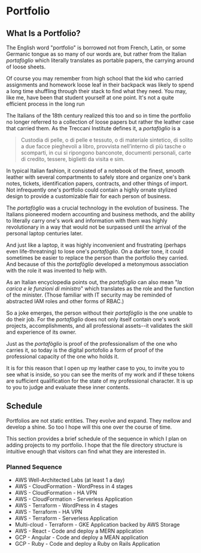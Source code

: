 # Portfolio

## What Is a Portfolio?

The English word "portfolio" is borrowed not from French, Latin, or some Germanic tongue as so many of our words are, but rather from the Italian *portafòglio* which literally translates as portable papers, the carrying around of loose sheets. 

Of course you may remember from high school that the kid who carried assignments and homework loose leaf in their backpack was likely to spend a long time shuffling through their stack to find what they need. You may, like me, have been that student yourself at one point. It's not a quite efficient process in the long run

The Italians of the 18th century realized this too and so in time the portfolio no longer referred to a collection of loose papers but rather the leather case that carried them. As the Treccani Institute defines it, a *portafòglio* is a 

> Custodia di pelle, o di pelle e tessuto, o di materiale sintetico, di solito a due facce pieghevoli a libro, provvista  nell’interno di più tasche o scomparti, in cui si ripongono banconote, documenti personali, carte di credito, tessere, biglietti da visita e sim.

In typical Italian fashion, it consisted of a notebook of the finest, smooth leather with several compartments to safely store and organize one's bank notes, tickets, identification papers, contracts, and other things of import. Not infrequently one's portfolio could contain a highly ornate stylized design to provide a customizable flair for each person of business.

The *portafòglio* was a crucial technology in the evolution of business. The Italians pioneered modern accounting and business methods, and the ability to literally carry one's work and information with them was highly revolutionary in a way that would not be surpassed until the arrival of the personal laptop centuries later.

And just like a laptop, it was highly inconvenient and frustrating (perhaps even life-threatning) to lose one's *portafòglio*. On a darker tone, it could sometimes be easier to replace the person than the portfolio they carried. And because of this the *portafòglio* developed a metonymous association with the role it was invented to help with.

As an Italian encyclopedia points out, the *portafòglio* can also mean "*la carica e le funzioni di ministro*" which translates as the role and the function of the minister. (Those familiar with IT security may be reminded of abstracted IAM roles and other forms of RBAC.)

So a joke emerges, the person without their *portafòglio* is the one unable to do their job. For the *portafòglio* does not only itself contain one's work projects, accomplishments, and all professional assets--it validates the skill and experience of its owner.

Just as the *portafòglio* is proof of the professionalism of the one who carries it, so today is the digital portofolio a form of proof of the professional capacity of the one who holds it.

It is for this reason that I open up my leather case to you, to invite you to see what is inside, so you can see the merits of my work and if these tokens are sufficient qualification for the state of my professional character. It is up to you to judge and evaluate these inner contents.

## Schedule

Portfolios are not static entities. They evolve and expand. They mellow and develop a shine. So too I hope will this one over the course of time.

This section provides a brief schedule of the sequence in which I plan on adding projects to my portfolio. I hope that the file directory structure is intuitive enough that visitors can find what they are interested in. 

### Planned Sequence ###
* AWS Well-Architected Labs (at least 1 a day)
* AWS - CloudFormation - WordPress in 4 stages
* AWS - CloudFormation - HA VPN
* AWS - CloudFormation - Serverless Application
* AWS - Terraform - WordPress in 4 stages
* AWS - Terraform - HA VPN
* AWS - Terraform - Serverless Application
* Multi-cloud - Terraform - GKE Application backed by AWS Storage
* AWS - React - Code and deploy a MERN application
* GCP - Angular - Code and deploy a MEAN application
* GCP - Ruby - Code and deploy a Ruby on Rails Application
